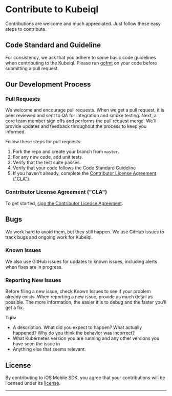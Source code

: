 # Contribute to Kubeiql
Contributions are welcome and much appreciated. Just follow these easy steps to contribute.

## Code Standard and Guideline
For consistency, we ask that you adhere to some basic code guidelines when contributing to the Kubeiql. Please run [gofmt](https://golang.org/cmd/gofmt/) on your code before submitting a pull request.

## Our Development Process

### Pull Requests
We welcome and encourage pull requests. When we get a pull request, it is peer reviewed and sent to QA for integration and smoke testing. Next, a core team member sign offs and performs the pull request merge. We'll provide updates and feedback throughout the process to keep you informed.

Follow these steps for pull requests:

1. Fork the repo and create your branch from `master`.
1. For any new code, add unit tests.
1. Verify that the test suite passes.
1. Verify that your code follows the Code Standard Guideline
1. If you haven't already, complete the [Contributor License Agreement ("CLA")][cla].

### Contributor License Agreement ("CLA")
To get started, <a href="https://www.clahub.com/agreements/yipeeio/kubeiql">sign the Contributor License Agreement</a>.

## Bugs
We work hard to avoid them, but they still happen. We use GitHub issues to track bugs and ongoing work for Kubeiql.

### Known Issues
We also use GitHub issues for updates to known issues, including alerts when fixes are in progress. 

### Reporting New Issues
Before filing a new issue, check Known Issues to see if your problem already exists. When reporting a new issue, provide as much detail as possible. The more information, the easier it is to debug and the faster you'll get a fix. 

**Tips:**

* A description. What did you expect to happen? What actually happened? Why do you think the behavior was incorrect?
* What Kubernetes version you are running and any other versions you have seen the issue in
* Anything else that seems relevant. 

## License
By contributing to iOS Mobile SDK, you agree that your contributions will be licensed under its [license][license].

[cla]: https://www.clahub.com/agreements/yipeeio/kubeiql
[license]: /LICENSE

---


